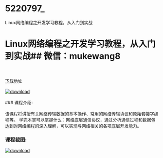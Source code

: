 # 5220797_
Linux网络编程之开发学习教程，从入门到实战
# Linux网络编程之开发学习教程，从入门到实战## 微信：mukewang8
<br/></br>[下载地址](http://www.36tz.cn/article/5220797 "下载地址")
<br/></br>[![download](http://36tz.cn/muke_img/2021_08_1-46-300x147.png "下载地址")](http://www.36tz.cn/article/5220797 "下载地址")
<br/></br>### 课程介绍:<br/></br>该课程将讲授有关网络传输数据的基本操作、常用的网络传输协议和原始套接字编程等。
学完本掌可以掌握什么：网络底层通信协议，通过分析通信过程和数据包达到对网络编程的深入理解，可以实现与网络相关的各项底层开发能力。

### 课程截图:
[![download](http://36tz.cn/muke_img/2021_08_2-44.png "下载地址")](http://www.36tz.cn/article/5220797 "下载地址")
